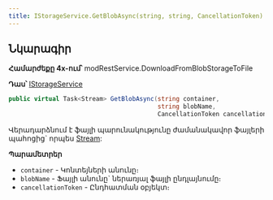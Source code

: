 ```yaml
---
title: IStorageService.GetBlobAsync(string, string, CancellationToken) մեթոդ  
---
```


## Նկարագիր

**Համարժեքը 4x-ում՝** modRestService.DownloadFromBlobStorageToFile

**Դաս՝** [IStorageService](../IStorageService.md)

```c#
public virtual Task<Stream> GetBlobAsync(string container, 
                                         string blobName, 
                                         CancellationToken cancellationToken = default)
```

Վերադարձնում է ֆայլի պարունակությունը ժամանակավոր ֆայլերի պահոցից` որպես [Stream](https://learn.microsoft.com/en-us/dotnet/api/system.io.stream):

**Պարամետրեր**

* `container` - Կոնտեյների անունը։ 
* `blobName` - Ֆայլի անունը` ներառյալ ֆայլի ընդլայնումը։
* `cancellationToken` - Ընդհատման օբյեկտ։

